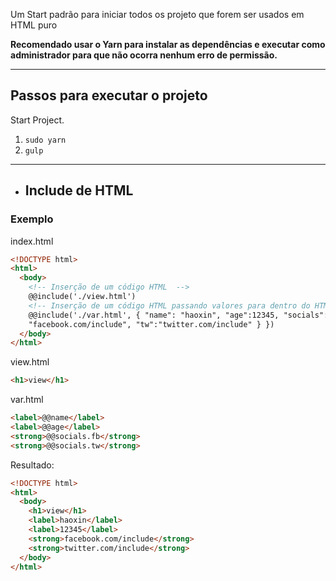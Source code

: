 
Um Start padrão para iniciar todos os projeto que forem ser usados em HTML puro

**Recomendado usar o Yarn para instalar as dependências e executar como administrador para que não ocorra nenhum erro de permissão.**

---

## Passos para executar o projeto

Start Project.

1. `sudo yarn`
2. `gulp`

---

- ## Include de HTML

### Exemplo

index.html

```html
<!DOCTYPE html>
<html>
  <body>
    <!-- Inserção de um código HTML  -->
    @@include('./view.html')
    <!-- Inserção de um código HTML passando valores para dentro do HTML  -->
    @@include('./var.html', { "name": "haoxin", "age":12345, "socials": { "fb":
    "facebook.com/include", "tw":"twitter.com/include" } })
  </body>
</html>
```

view.html

```html
<h1>view</h1>
```

var.html

```html
<label>@@name</label>
<label>@@age</label>
<strong>@@socials.fb</strong>
<strong>@@socials.tw</strong>
```

Resultado:

```html
<!DOCTYPE html>
<html>
  <body>
    <h1>view</h1>
    <label>haoxin</label>
    <label>12345</label>
    <strong>facebook.com/include</strong>
    <strong>twitter.com/include</strong>
  </body>
</html>
```